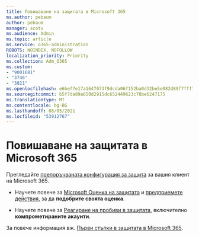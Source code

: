 ```yaml
---
title: Повишаване на защитата в Microsoft 365
ms.author: pebaum
author: pebaum
manager: scotv
ms.audience: Admin
ms.topic: article
ms.service: o365-administration
ROBOTS: NOINDEX, NOFOLLOW
localization_priority: Priority
ms.collection: Adm_O365
ms.custom:
- "9001681"
- "3746"
- "3821"
ms.openlocfilehash: e6bef7e17a1647073f9dcda06f152ba0d32be5e082d89f7fff714561babeacff
ms.sourcegitcommit: b5f7da89a650d2915dc652449623c78be6247175
ms.translationtype: MT
ms.contentlocale: bg-BG
ms.lasthandoff: 08/05/2021
ms.locfileid: "53912767"
---
```

# <a name="increase-microsoft-365-security"></a>Повишаване на защитата в Microsoft 365

Прегледайте [препоръчваната конфигурация за защита](https://docs.microsoft.com/microsoft-365/security/office-365-security/tenant-wide-setup-for-increased-security?view=o365-worldwide) за вашия клиент на Microsoft 365.

- Научете повече за [Microsoft Оценка на защитата](https://docs.microsoft.com/microsoft-365/security/mtp/microsoft-secure-score?view=o365-worldwide) и [предприемете действия](https://docs.microsoft.com/microsoft-365/security/mtp/microsoft-secure-score?view=o365-worldwide#take-action-to-improve-your-score), за да **подобрите своята оценка**.

- Научете повече за [Реагиране на пробиви в защитата](https://docs.microsoft.com/microsoft-365/security/office-365-security/office365-security-incident-response-overview?view=o365-worldwide), включително **компрометираните акаунти**.

За повече информация вж. [Първи стъпки в защитата в Microsoft 365](https://docs.microsoft.com/microsoft-365/security/office-365-security/security-roadmap?view=o365-worldwide). 
